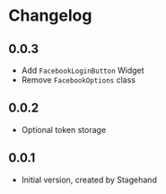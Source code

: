 # Changelog

## 0.0.3

- Add `FacebookLoginButton` Widget
- Remove `FacebookOptions` class

## 0.0.2

- Optional token storage

## 0.0.1

- Initial version, created by Stagehand

